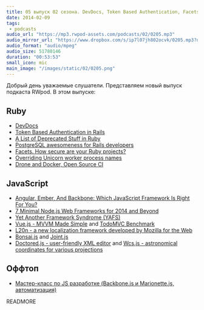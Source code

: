 ```yaml
---
title: 05 выпуск 02 сезона. DevDocs, Token Based Authentication, Facets, YAFS, Vue.js, L20n и прочее
date: 2014-02-09
tags:
 - podcasts
audio_url: "https://mp3.rwpod-assets.com/podcasts/02/0205.mp3"
audio_mirror_url: "https://www.dropbox.com/s/ip7l07jh802ocvk/0205.mp3?dl=1"
audio_format: "audio/mpeg"
audio_size: 51780146
duration: "00:53:53"
small_icon: mic
main_image: "/images/static/02/0205.png"
---
```


Добрый день уважаемые слушатели. Представляем новый выпуск подкаста RWpod. В этом выпуске:

## Ruby

 - [DevDocs](http://devdocs.io/)
 - [Token Based Authentication in Rails](http://blog.envylabs.com/post/75521798481/token-based-authentication-in-rails)
 - [A List of Deprecated Stuff in Ruby](http://batsov.com/articles/2014/02/05/a-list-of-deprecated-stuff-in-ruby/)
 - [PostgreSQL awesomeness for Rails developers](http://www.amberbit.com/blog/2014/2/4/postgresql-awesomeness-for-rails-developers/)
 - [Facets. How secure are your Ruby projects?](https://hakiri.io/facets)
 - [Overriding Unicorn worker process names](http://varaneckas.com/blog/unicorn-procline/)
 - [Drone and Docker, Open Source CI](http://blog.drone.io/2014/2/5/open-source-ci-docker.html)

## JavaScript

 - [Angular, Ember, And Backbone: Which JavaScript Framework Is Right For You?](http://readwrite.com/2014/02/06/angular-backbone-ember-best-javascript-framework-for-you)
 - [7 Minimal Node.js Web Frameworks for 2014 and Beyond](http://codecondo.com/7-minimal-node-js-web-frameworks/)
 - [Yet Another Framework Syndrome (YAFS)](https://medium.com/@tastejs/yet-another-framework-syndrome-yafs-cf5f694ee070)
 - [Vue.js - MVVM Made Simple](http://vuejs.org/) and [TodoMVC Benchmark](http://vuejs.org/perf/)
 - [L20n - a new localization framework developed by Mozilla for the Web](http://l20n.org/)
 - [Bonsai.js](http://bonsaijs.org/) and [Joint.js](http://www.jointjs.com/)
 - [Doctored.js - user-friendly XML editor](http://holloway.co.nz/doctored/) and [Wcs.js - astronomical coordinates for various projections](http://astrojs.github.io/wcsjs/)

## Оффтоп

 - [Мастер-класс по JS разработке (Backbone.js и Marionette.js, автоматизация)](http://www.smartme.com.ua/workshops/razrabotka-veb-prilozheniy-s-ispolzovaniem-coffeescript-i-backbonejs-0)

READMORE

